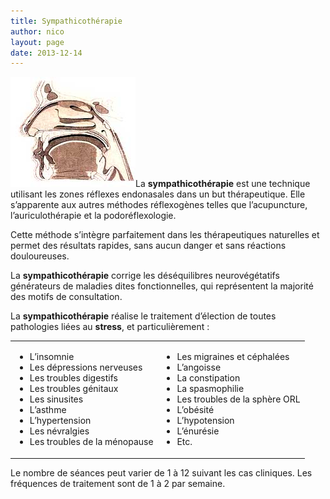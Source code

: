 ```yaml
---
title: Sympathicothérapie
author: nico
layout: page
date: 2013-12-14
---
```


<p><a href="./images/sympatico.jpg"><img class="alignleft size-full wp-image-319" alt="sympatico" src="images/sympatico.jpg" width="200" height="176" /></a>La <b>sympathicothérapie</b> est une technique utilisant les zones réflexes endonasales dans un but thérapeutique. Elle s’apparente aux autres méthodes réflexogènes telles que l’acupuncture, l’auriculothérapie et la podoréflexologie.</p>
<p>Cette méthode s’intègre parfaitement dans les thérapeutiques naturelles et permet des résultats rapides, sans aucun danger et sans réactions douloureuses.</p>
<p>La <b>sympathicothérapie</b> corrige les déséquilibres neurovégétatifs générateurs de maladies dites fonctionnelles, qui représentent la majorité des motifs de consultation.</p>
<p>La <b>sympathicothérapie</b> réalise le traitement d’élection de toutes pathologies liées au <b>stress</b>, et particulièrement :</p>
<table style="width:100%;">
<tbody>
<tr>
<td>
<ul>
<li>L’insomnie</li>
<li>Les dépressions nerveuses</li>
<li>Les troubles digestifs</li>
<li>Les troubles génitaux</li>
<li>Les sinusites</li>
<li>L’asthme</li>
<li>L’hypertension</li>
<li>Les névralgies</li>
<li>Les troubles de la ménopause</li>
</ul>
</td>
<td>
<ul>
<li>Les migraines et céphalées</li>
<li>L’angoisse</li>
<li>La constipation</li>
<li>La spasmophilie</li>
<li>Les troubles de la sphère ORL</li>
<li>L’obésité</li>
<li>L’hypotension</li>
<li>L’énurésie</li>
<li>Etc.</li>
</ul>
</td>
</tr>
</tbody>
</table>
<p>Le nombre de séances peut varier de 1 à 12 suivant les cas cliniques. Les fréquences de traitement sont de 1 à 2 par semaine.</p>
